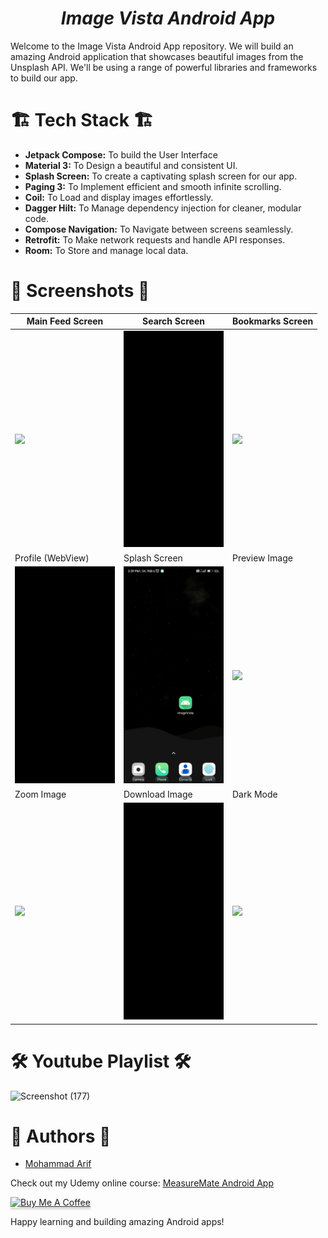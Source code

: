 

<h1 align = "center">
<b><i>Image Vista Android App</i></b>
</h1>

Welcome to the Image Vista Android App repository. We will build an amazing Android application that showcases beautiful images from the Unsplash API. We'll be using a range of powerful libraries and frameworks to build our app.

# :building_construction: Tech Stack :building_construction:

- **Jetpack Compose:** To build the User Interface
- **Material 3:** To Design a beautiful and consistent UI.
- **Splash Screen:** To create a captivating splash screen for our app.
- **Paging 3:** To Implement efficient and smooth infinite scrolling.
- **Coil:** To Load and display images effortlessly.
- **Dagger Hilt:** To Manage dependency injection for cleaner, modular code.
- **Compose Navigation:** To Navigate between screens seamlessly.
- **Retrofit:** To Make network requests and handle API responses.
- **Room:** To Store and manage local data.

# :camera_flash: **Screenshots** :camera_flash:

| Main Feed Screen                  | Search Screen                     | Bookmarks Screen                  |
|-----------------------------------|-----------------------------------|-----------------------------------|
| <img width="160" src="./readme-assets/2.gif"> | <img width="160" src="./readme-assets/7.gif">  | <img width="160" src="./readme-assets/8.gif"> |
| Profile (WebView)                 | Splash Screen                     | Preview Image                     | 
| <img width="160" src="./readme-assets/6.gif"> | <img width="160" src="./readme-assets/1.gif">  | <img width="160" src="./readme-assets/3.gif"> |
| Zoom Image                        | Download Image                    | Dark Mode                         |
| <img width="160" src="./readme-assets/4.gif"> | <img width="160" src="./readme-assets/5.gif">  | <img width="160" src="./readme-assets/9.gif"> |


# :hammer_and_wrench: Youtube Playlist :hammer_and_wrench:


![Screenshot (177)](https://github.com/CodeInKotLang/ImageVista/assets/110901093/4dbd8638-5464-4bd6-9a1d-54e104da6d13)


# :memo: Authors :memo:
- [Mohammad Arif](https://github.com/CodeInKotLang)

Check out my Udemy online course: [MeasureMate Android App](https://www.udemy.com/course/measuremate/?referralCode=B3DE352F96BC3C3E9E80)


<a href="https://ko-fi.com/mohammadarif" target="_blank"><img src="https://www.buymeacoffee.com/assets/img/custom_images/orange_img.png" alt="Buy Me A Coffee" style="height: 41px !important;width: 174px !important;box-shadow: 0px 3px 2px 0px rgba(190, 190, 190, 0.5) !important;-webkit-box-shadow: 0px 3px 2px 0px rgba(190, 190, 190, 0.5) !important;" ></a>


Happy learning and building amazing Android apps!
